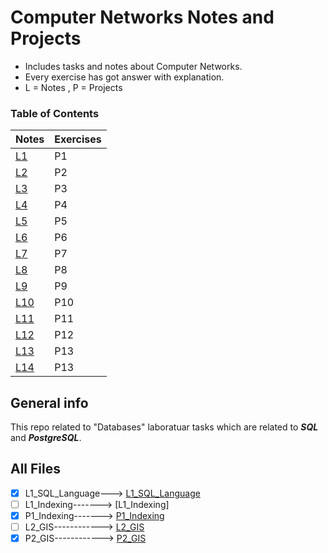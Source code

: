 # Computer Networks Notes and Projects
- Includes tasks and notes about Computer Networks.
- Every exercise has got answer with explanation.
- L = Notes , P = Projects

### Table of Contents
| Notes | Exercises                                                                   |
| --- | ----------------------------------------------------------------------- |
| [L1](https://github.com/xkyleann/Computer_Networks/blob/main/L1_Formal_Informations.md)   | P1                |
| [L2](https://github.com/xkyleann/Computer_Networks/blob/main/L2_Basic_Information_Computer_Networks.md)  | P2      |
| [L3](https://github.com/xkyleann/Computer_Networks/blob/main/L3_Introduction_Switch.md)  | P3                        |
| [L4](https://github.com/xkyleann/Computer_Networks/blob/main/L4_Introduction_Route_1.md)  | P4                                       |
| [L5](https://github.com/xkyleann/Computer_Networks/blob/main/L5_Introduction_Route_2.md)  | P5                  |
| [L6](https://github.com/xkyleann/Computer_Networks/blob/main/L6_Introduction_NAT_IPV6.md)  | P6                                        |
| [L7](https://github.com/xkyleann/Computer_Networks/blob/main/L7_Introduction_BGP.md)  | P7 |
| [L8](https://github.com/xkyleann/Computer_Networks/blob/main/L8_Introduction_WAN.md)  | P8                                  |
| [L9](https://github.com/xkyleann/Computer_Networks/blob/main/L9_Introduction_SAN_LAN_MAN.md)  | P9                                                         |
| [L10](https://github.com/xkyleann/Computer_Networks/blob/main/L10_Internet_Protocols.md)  | P10                                |
| [L11](https://github.com/xkyleann/Computer_Networks/blob/main/L11_Wireless_Networks.md)  | P11                            |
| [L12](https://github.com/xkyleann/Computer_Networks/blob/main/L12_Physical_Media_Computer_Networks.md)  | P12                           |
| [L13](https://github.com/xkyleann/Computer_Networks/blob/main/L13_Security_In_Computer_Networks.md)  | P13                            |
| [L14](https://github.com/xkyleann/Computer_Networks/blob/main/L14_NetworkServices_in_Higher_ISO_OSI_Layers.md)  | P13                            |


## General info
This repo related to "Databases" laboratuar tasks which are related to **_SQL_** and **_PostgreSQL_**.

## All Files 
- [x] L1_SQL_Language---> [L1_SQL_Language](https://github.com/xkyleann/Databases_Projects/blob/main/L1_SQL_Language.md)
- [ ] L1_Indexing-------> [L1_Indexing]
- [x] P1_Indexing-------> [P1_Indexing](https://github.com/xkyleann/Databases_Projects/blob/main/P1_Indexing.md) 
- [ ] L2_GIS------------> [L2_GIS](https://github.com/Kyleann/Operating-Systems/files/10022441/02.Basic.commands.pdf) 
- [x] P2_GIS------------> [P2_GIS](https://github.com/xkyleann/Databases_Projects/blob/main/P2_GIS.md)
